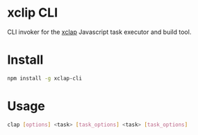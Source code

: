 # xclip CLI

CLI invoker for the [xclap] Javascript task executor and build tool.

# Install

```bash
npm install -g xclap-cli
```

# Usage

```bash
clap [options] <task> [task_options] <task> [task_options]
```

[xclap]: https://github.com/jchip/xclap
